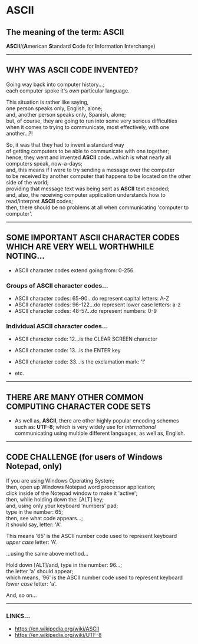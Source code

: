 # ASCII

## The meaning of the term: ASCII

**ASCII**/(**A**merican **S**tandard **C**ode for **I**nformation **I**nterchange)  

-----

## WHY WAS ASCII CODE INVENTED?

Going way back into computer history...;  
each computer spoke it's *own* particular language.

This situation is rather like saying,  
one person speaks only, English, alone;  
and, another person speaks only, Spanish, alone;    
but, of course, they are going to run into some very serious difficulties    
when it comes to trying to communicate, most effectively, with one another...?!  

So, it was that they had to invent a standard way    
of getting computers to be able to communicate with one together;  
hence, they went and invented **ASCII** code...which is what nearly all computers speak, now-a-days;  
and, this means if I were to try sending a message over the computer  
to be received by another computer that happens to be located on the other side of the world;  
providing that message text was being sent as **ASCII** text encoded;    
and, also, the receiving computer application understands how to read/interpret **ASCII** codes;  
then, there should be no problems at all when communicating 'computer to computer'.    

-----

## SOME IMPORTANT ASCII CHARACTER CODES WHICH ARE VERY WELL WORTHWHILE NOTING...

- ASCII character codes extend going from: 0-256.  

### Groups of ASCII character codes...

- ASCII character codes: 65-90...do represent capital letters: A-Z
- ASCII character codes: 96-122...do represent lower case letters: a-z
- ASCII character codes: 48-57...do represent numbers: 0-9 

### Individual ASCII character codes...

- ASCII character code: 12...is the CLEAR SCREEN character
- ASCII character code: 13...is the ENTER key
- ASCII character code: 33...is the exclamation mark: '!'

- etc.

-----

## THERE ARE MANY OTHER COMMON COMPUTING CHARACTER CODE SETS

- As well as, **ASCII**, there are other highly popular encoding schemes such as: **UTF-8**;
  which is very widely use for *international* communicating using multiple different languages, as well as, English.

-----

## CODE CHALLENGE (for users of Windows Notepad, only)  

If you are using Windows Operating System;    
then, open up Windows Notepad word processor application;    
click inside of the Notepad window to make it 'active';  
then, while holding down the: [ALT] key;    
and, using only your keyboard 'numbers' pad;     
type in the number: 65;   
then, see what code appears...;    
it should say, letter: 'A'.  

This means '65' is the ASCII number code used to represent keyboard *upper case* letter: 'A'.  

...using the same above method...

Hold down [ALT]/and, type in the number: 96...;  
the letter 'a' should appear;  
which means, '96' is the ASCII number code used to represent keyboard *lower case* letter: 'a'.  

And, so on...  

-----

### LINKS...

- https://en.wikipedia.org/wiki/ASCII  
- https://en.wikipedia.org/wiki/UTF-8  
